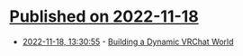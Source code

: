 # [Published on 2022-11-18](index.md)

* [2022-11-18, 13:30:55](https://news.ycombinator.com/item?id=33654310) - [Building a Dynamic VRChat World](https://blog.natalie.ee/posts/building-dynamic-vrchat-world/)
